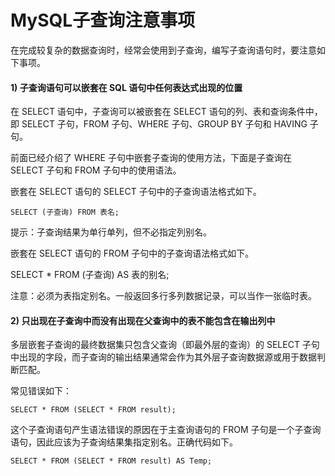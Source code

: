 # MySQL子查询注意事项



在完成较复杂的数据查询时，经常会使用到子查询，编写子查询语句时，要注意如下事项。



#### 1) 子查询语句可以嵌套在 SQL 语句中任何表达式出现的位置

在 SELECT 语句中，子查询可以被嵌套在 SELECT 语句的列、表和查询条件中，即 SELECT 子句，FROM 子句、WHERE 子句、GROUP BY 子句和 HAVING 子句。

前面已经介绍了 WHERE 子句中嵌套子查询的使用方法，下面是子查询在 SELECT 子句和 FROM 子句中的使用语法。



嵌套在 SELECT 语句的 SELECT 子句中的子查询语法格式如下。

`SELECT (子查询) FROM 表名;`

提示：子查询结果为单行单列，但不必指定列别名。



嵌套在 SELECT 语句的 FROM 子句中的子查询语法格式如下。

SELECT * FROM (子查询) AS 表的别名;

注意：必须为表指定别名。一般返回多行多列数据记录，可以当作一张临时表。



#### 2) 只出现在子查询中而没有出现在父查询中的表不能包含在输出列中

多层嵌套子查询的最终数据集只包含父查询（即最外层的查询）的 SELECT 子句中出现的字段，而子查询的输出结果通常会作为其外层子查询数据源或用于数据判断匹配。



常见错误如下：

`SELECT * FROM (SELECT * FROM result);`



这个子查询语句产生语法错误的原因在于主查询语句的 FROM 子句是一个子查询语句，因此应该为子查询结果集指定别名。正确代码如下。

`SELECT * FROM (SELECT * FROM result) AS Temp;`